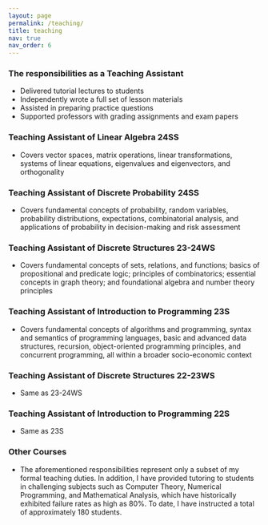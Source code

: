 ```yaml
---
layout: page
permalink: /teaching/
title: teaching
nav: true
nav_order: 6
---
```


### The responsibilities as a Teaching Assistant

- Delivered tutorial lectures to students
- Independently wrote a full set of lesson materials
- Assisted in preparing practice questions
- Supported professors with grading assignments and exam papers
  
### Teaching Assistant of Linear Algebra 24SS

- Covers vector spaces, matrix operations, linear transformations, systems of linear equations, eigenvalues and eigenvectors, and orthogonality

### Teaching Assistant of Discrete Probability 24SS
- Covers fundamental concepts of probability, random variables, probability distributions, expectations, combinatorial analysis, and applications of probability in decision-making and risk assessment

### Teaching Assistant of Discrete Structures 23-24WS
- Covers fundamental concepts of sets, relations, and functions; basics of propositional and predicate logic; principles of combinatorics; essential concepts in graph theory; and foundational algebra and number theory principles

### Teaching Assistant of Introduction to Programming 23S
- Covers fundamental concepts of algorithms and programming, syntax and semantics of programming languages, basic and advanced data structures, recursion, object-oriented programming principles, and concurrent programming, all within a broader socio-economic context

### Teaching Assistant of Discrete Structures 22-23WS
- Same as 23-24WS

### Teaching Assistant of Introduction to Programming 22S
- Same as 23S

### Other Courses
- The aforementioned responsibilities represent only a subset of my formal teaching duties. In addition, I have provided tutoring to students in challenging subjects such as Computer Theory, Numerical Programming, and Mathematical Analysis, which have historically exhibited failure rates as high as 80%. To date, I have instructed a total of approximately 180 students.


